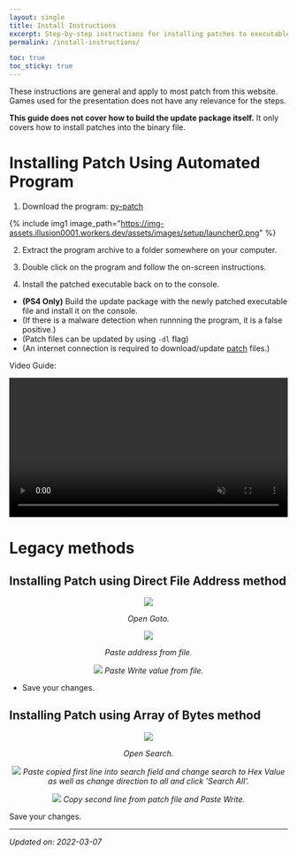 ```yaml
---
layout: single
title: Install Instructions
excerpt: Step-by-step instructions for installing patches to executable files.
permalink: /install-instructions/

toc: true
toc_sticky: true
---
```


These instructions are general and apply to most patch from this website.
Games used for the presentation does not have any relevance for the steps.

**This guide does not cover how to build the update package itself.** It only covers how to install patches into the binary file.

# Installing Patch Using Automated Program

1) Download the program: [py-patch](https://github.com/illusion0001/py-patcher-bin/releases/latest)

{% include img1 image_path="https://img-assets.illusion0001.workers.dev/assets/images/setup/launcher0.png" %}

2) Extract the program archive to a folder somewhere on your computer.

3) Double click on the program and follow the on-screen instructions.

4) Install the patched executable back on to the console.

- **(PS4 Only)** Build the update package with the newly patched executable file and install it on the console.
- (If there is a malware detection when runnning the program, it is a false positive.)
- (Patch files can be updated by using `-dl` flag)
- (An internet connection is required to download/update [patch](/_patch/patch.zip) files.)

Video Guide:

<div align="center">
<video width="100%" controls muted>
  <source src="https://img-assets.illusion0001.workers.dev/assets/images/setup/launcher-vidya.mp4" type="video/mp4">
</video>
</div>

# Legacy methods

## Installing Patch using Direct File Address method

<p align="center">
<img src="https://img-assets.illusion0001.workers.dev/assets/images/setup/addr-setup0.png">
</p>

<p align="center">
<em>Open Goto.</em>
</p>

<p align="center">
<img src="https://img-assets.illusion0001.workers.dev/assets/images/setup/addr-setup1.png">
</p>

<p align="center">
<em>Paste address from file.</em>
</p>

<p align="center">
<img src="https://img-assets.illusion0001.workers.dev/assets/images/setup/addr-setup2.png">
<em>Paste Write value from file.</em>
</p>

- Save your changes.

## Installing Patch using Array of Bytes method

<p align="center">
<img src="https://img-assets.illusion0001.workers.dev/assets/images/setup/hxd0.png">
</p>

<p align="center">
<em>Open Search.</em>
</p>

<p align="center">
<img src="https://img-assets.illusion0001.workers.dev/assets/images/setup/hxd1.png">
<em>Paste copied first line into search field and change search to Hex Value as well as change direction to all and click 'Search All'.</em>
</p>

<p align="center">
<img src="https://img-assets.illusion0001.workers.dev/assets/images/setup/hxd2.png">
<em>Copy second line from patch file and Paste Write.</em>
</p>

Save your changes.

***

*Updated on: 2022-03-07*
